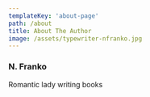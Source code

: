 ```yaml
---
templateKey: 'about-page'
path: /about
title: About The Author
image: /assets/typewriter-nfranko.jpg
---
```

### N. Franko
Romantic lady writing books